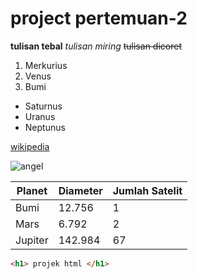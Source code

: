 # project pertemuan-2

**tulisan tebal**
*tulisan miring*
~~tulisan dicoret~~

1. Merkurius
2. Venus
3. Bumi

- Saturnus
- Uranus
- Neptunus

[wikipedia](https://id.wikipedia.org/wiki/Inside_Out_2)

![angel](https://www.itb.ac.id/files/dokumentasi/1709884585-Macaca-fascicularis_.jpg)

| Planet | Diameter | Jumlah Satelit |
| ------- | -------- | -------------- |
| Bumi | 12.756 | 1 |
| Mars | 6.792 | 2 |
| Jupiter | 142.984 | 67 |

```html
<h1> projek html </h1>
```